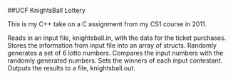 ##UCF KnightsBall Lottery

This is my C++ take on a C assignment from my CS1 course in 2011.

Reads in an input file, knightsball.in, with the data for the ticket purchases.
Stores the information from input file into an array of structs.
Randomly generates a set of 6 lotto numbers.
Compares the input numbers with the randomly generated numbers.
Sets the winners of each input contestant.
Outputs the results to a file, knightsball.out.
